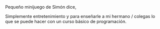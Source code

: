 Pequeño minijuego de Simón dice,

Simplemente entretenimiento y para enseñarle a mi hermano / colegas lo que se puede hacer con un curso básico de programación.